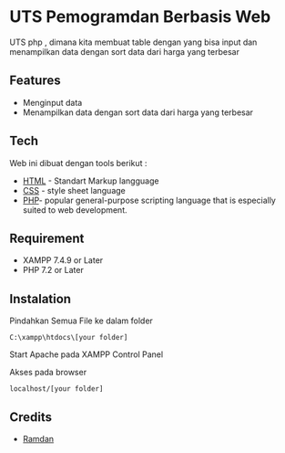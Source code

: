 # UTS Pemogramdan Berbasis Web
UTS php , dimana kita membuat table dengan yang bisa input dan menampilkan data dengan sort data dari harga yang terbesar

## Features
* Menginput data
* Menampilkan data dengan sort data dari harga yang terbesar

##  Tech
Web ini dibuat dengan tools berikut : 

* [HTML](https://www.w3schools.com/html/) - Standart Markup langguage 
* [CSS](https://www.w3schools.com/css/) - style sheet language
* [PHP](https://www.php.net/)- popular general-purpose scripting language that is especially suited to web development.

## Requirement
* XAMPP 7.4.9 or Later
* PHP 7.2 or Later

## Instalation
Pindahkan Semua File ke dalam folder
    
    C:\xampp\htdocs\[your folder]

Start Apache pada XAMPP Control Panel

Akses pada browser

    localhost/[your folder]
    
## Credits
* [Ramdan](https://www.linkedin.com/in/onlyramdan/)
